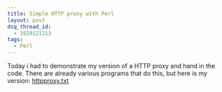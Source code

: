```yaml
---
title: Simple HTTP proxy with Perl
layout: post
dsq_thread_id:
  - 1920121213
tags:
  - Perl
---
```

Today i had to demonstrate my version of a HTTP proxy and hand in the code. There are already various programs that do this, but here is my version: [httpproxy.txt](http://www.timvw.be/wp-content/code/perl/httpproxy.txt)
